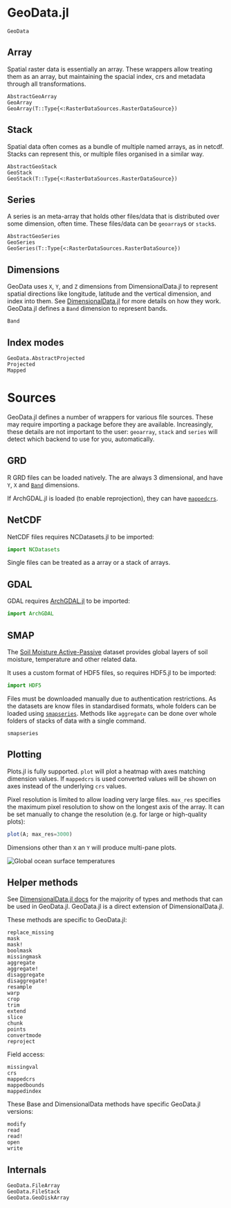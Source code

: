 # GeoData.jl

```@docs
GeoData
```

## Array

Spatial raster data is essentially an array. These wrappers allow treating them
as an array, but maintaining the spacial index, crs and metadata through all
transformations.

```@docs
AbstractGeoArray
GeoArray
GeoArray(T::Type{<:RasterDataSources.RasterDataSource})
```

## Stack

Spatial data often comes as a bundle of multiple named arrays, as in netcdf.
Stacks can represent this, or multiple files organised in a similar way.

```@docs
AbstractGeoStack
GeoStack
GeoStack(T::Type{<:RasterDataSources.RasterDataSource})
```

## Series

A series is an meta-array that holds other files/data that is distributed over
some dimension, often time. These files/data can be `geoarray`s or `stack`s.

```@docs
AbstractGeoSeries
GeoSeries
GeoSeries(T::Type{<:RasterDataSources.RasterDataSource})
```

## Dimensions

GeoData uses `X`, `Y`, and `Z` dimensions from DimensionalData.jl to represent
spatial directions like longitude, latitude and the vertical dimension, and
index into them. See
[DimensionalData.jl](https://github.com/rafaqz/DimensionalData.jl/) for more
details on how they work. GeoData.jl defines a `Band` dimension to represent
bands.

```@docs
Band
```

## Index modes

```@docs
GeoData.AbstractProjected
Projected
Mapped
```

# Sources

GeoData.jl defines a number of wrappers for various file sources. These may
require importing a package before they are available. Increasingly, these
details are not important to the user: `geoarray`, `stack` and `series` will
detect which backend to use for you, automatically.

## GRD

R GRD files can be loaded natively. The are always 3 dimensional, and have
`Y`, `X` and [`Band`](@ref) dimensions.

If ArchGDAL.jl is loaded (to enable reprojection), they can have [`mappedcrs`](@ref).

## NetCDF

NetCDF files requires NCDatasets.jl to be imported:

```julia
import NCDatasets
```

Single files can be treated as a array or a stack of arrays. 


## GDAL

GDAL requires [ArchGDAL.jl](https://github.com/yeesian/ArchGDAL.jl/issues) to be
imported: 

```julia
import ArchGDAL
```

## SMAP

The [Soil Moisture Active-Passive](https://smap.jpl.nasa.gov/) dataset provides
global layers of soil moisture, temperature and other related data.

It uses a custom format of HDF5 files, so requires HDF5.jl to be imported:

```julia
import HDF5
```

Files must be downloaded manually due to authentication restrictions. As the
datasets are know files in standardised formats, whole folders can be loaded
using [`smapseries`](@ref). Methods like `aggregate` can be done over whole
folders of stacks of data with a single command.

```@docs
smapseries
```

## Plotting

Plots.jl is fully supported. `plot` will plot a heatmap with axes matching
dimension values. If `mappedcrs` is used converted values will be shown on 
axes instead of the underlying `crs` values.

Pixel resolution is limited to allow loading very large files. `max_res` 
specifies the maximum pixel resolution to show on the longest axis of the array.
It can be set manually to change the resolution (e.g. for large or high-quality plots):

```julia
plot(A; max_res=3000)
```

Dimensions other than `X` an `Y` will produce multi-pane plots.

![Global ocean surface temperatures](https://raw.githubusercontent.com/rafaqz/GeoData.jl/media/four_pane_map.png)


## Helper methods

See [DimensionalData.jl docs](https://rafaqz.github.io/DimensionalData.jl/stable/)
for the majority of types and methods that can be used in GeoData.jl. 
GeoData.jl is a direct extension of DimensionalData.jl.

These methods are specific to GeoData.jl:

```@docs
replace_missing
mask
mask!
boolmask
missingmask
aggregate
aggregate!
disaggregate
disaggregate!
resample
warp
crop
trim
extend
slice
chunk
points
convertmode
reproject
```

Field access:

```@docs
missingval
crs
mappedcrs
mappedbounds
mappedindex
```

These Base and DimensionalData methods have specific GeoData.jl versions:

```@docs
modify
read
read!
open
write
```

## Internals

```@docs
GeoData.FileArray
GeoData.FileStack
GeoData.GeoDiskArray
```
